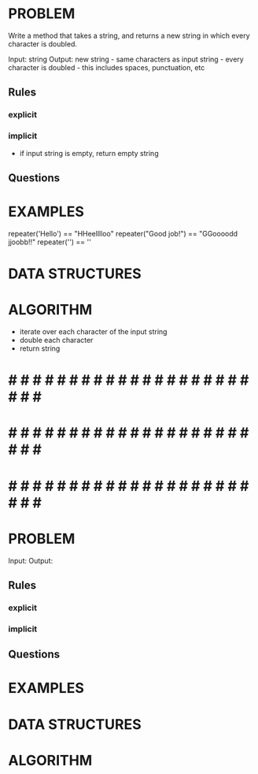 # PROBLEM
Write a method that takes a string, and returns a new string in which every character is doubled.

  Input: string
  Output: new string
    - same characters as input string
    - every character is doubled
      - this includes spaces, punctuation, etc
  ## Rules
  ### explicit
  
  ### implicit
  - if input string is empty, return empty string

  ## Questions


# EXAMPLES
repeater('Hello') == "HHeelllloo"
repeater("Good job!") == "GGoooodd  jjoobb!!"
repeater('') == ''

# DATA STRUCTURES


# ALGORITHM
- iterate over each character of the input string
- double each character
- return string


# # # # # # # # # # # # # # # # # # # # # # # # #
# # # # # # # # # # # # # # # # # # # # # # # # #
# # # # # # # # # # # # # # # # # # # # # # # # #

# PROBLEM


  Input: 
  Output:

  ## Rules
  ### explicit
  
  ### implicit


  ## Questions


# EXAMPLES


# DATA STRUCTURES


# ALGORITHM
